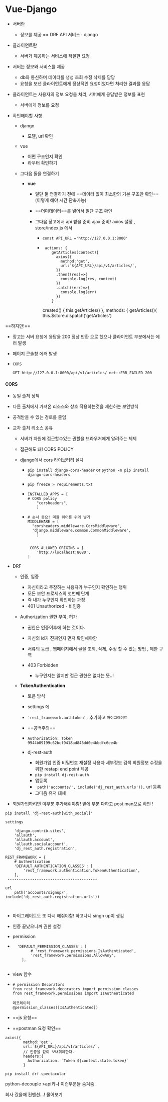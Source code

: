 # Vue-Django

- 서버란
  - 정보를 제공 == DRF API 서비스 : django 

- 클라이언트란
  - 서버가 제공하는 서비스에 적절한 요청

- 서버는 정보와 서비스를 제공
  - db와 통신하며 데이터를 생성 조회 수정 삭제를 담당
  - 요청을 보낸 클라이언트에게 정상적인 요청이었다면 처리한 결과를 응답

- 클라이언트는 사용자의 정보 요청을 처리, 서버에게 응답받은 정보를 표현
  - 서버에게 정보를 요청

- 확인해야할 사항

  - django 

    - 모델, url 확인

  - vue

    - 어떤 구조인지 확인
    - 라우터 확인하기

  - 그다음 둘을 연결하기 

    - **vue**

      - 일단 둘 연결하기 전에 ==데이터 없이 최소한의 기본 구조만 확인== (이렇게 해야 시간 단축가능)

      - ==더미데이터==를 넣어서 일단 구조 확인

      - 그다음 장고에서 api 받을 준비 ajax 준비/ axios 설정 , store/index.js 에서 

        - `const API_URL ='http://127.0.0.1:8000'`

        - ```
           actions: {
              getArticles(context){
                axios({
                  method:'get',
                  url:`${API_URL}/api/v1/articles/`,
                })
                .then((res)=>{
                  console.log(res, context)
                })
                .catch((err)=>{
                  console.log(err)
                })
              }
        
          ```
        
             created() {
              this.getArticles()
            },
            methods: {
              getArticles(){
                this.$store.dispatch('getArticles')

==하지만!==

- 장고는 서버 요청에 응답을 200 정상 반환 으로 했으나 클라이언트 부분에서는 에러 발생

- 페이지 콘솔창 에러 발생 

- `CORS`

  `GET http://127.0.0.1:8000/api/v1/articles/ net::ERR_FAILED 200`

#### CORS

- 동일 출처 정책

- 다른 출처에서 가져온 리소스와 상호 작용하는것을 제한하는 보안방식

- 공격받을 수 있는 경로를 줄임

- 교차 출처 리소스 공유

  - 서버가 자원에 접근할수있는 권할을 브라우저에게 알려주는 체제

  - 접근해도 돼! CORS POLICY

  - django에서 cors 라이브러리 설치

    - `pip install django-cors-header`  or `python -m pip install django-cors-headers`

    - `pip freeze > requirements.txt  `

    - ```
      INSTALLED_APPS = [
      # CORS policy
          "corsheaders",
          ]
      ```

    - ```
      # 순서 중요! 미들 웨어를 위에 넣기 
      MIDDLEWARE = [
        "corsheaders.middleware.CorsMiddleware",
        'django.middleware.common.CommonMiddleware',
          ]
          
          
       CORS_ALLOWED_ORIGINS = [
          'http://localhost:8080',
      ]
      
      ```



- DRF

  - 인증, 입증

    - 자신이라고 주장하는 사용자가 누구인지 확인하는 행위
    - 모든 보안 프로세스의 첫번째 단계 
    - 즉 내가 누구인지 확인하는 과정
    - 401 Unauthorized - 비인증

  - Authorization 권한 부여, 허가 

    - 권한은 인증이후에 하는 것이다. 
    - 자신의 id가 진짜인지 먼저 확인해야함 
    - 서류의 등급 , 웹페이지에서 글을 조회, 삭제, 수정 할 수 있는 방법 , 제한 구역 

    - 403 Forbidden

      - 누구인지는 알지만 접근 권한은 없다는 뜻..! 

      

  - **TokenAuthentication**

    - 토큰 방식
    - settings 에
    -  `'rest_framework.authtoken',` 추가하고 `마이그레이트`
    - ==공백주의==
    - `Authorization: Token 9944b09199c62bcf9418ad846dd0e4bbdfc6ee4b`

    - dj-rest-auth
      - 회원가입 인증 비밀번호 재설정 사용자 세부정보 검색 회원정보 수정을 위한 restapi end point 제공
      - `pip install dj-rest-auth`
      - 앱등록
      - ` path('accounts/', include('dj_rest_auth.urls')),`  url 등록 
      - 그다음 유저 대체 

- 회원가입하려면 이부분 추가해줘야함! 밑에 부분 다하고 post man으로 확인 !

`pip install 'dj-rest-auth[with_social]'`

```
settings

    'django.contrib.sites',
    'allauth',
    'allauth.account',
    'allauth.socialaccount',
    'dj_rest_auth.registration',
    
REST_FRAMEWORK = {
    # Authentication
    'DEFAULT_AUTHENTICATION_CLASSES': [
        'rest_framework.authentication.TokenAuthentication',
    ],
 ----------------------------------------

url
    path('accounts/signup/', include('dj_rest_auth.registration.urls'))



```

- 마이그레이트도 또 다시 해줘야함! 하고나니 singn up이 생김 

- 인증 끝났으니까 권한 설정

- permission

- ```
    'DEFAULT_PERMISSION_CLASSES': [
          # 'rest_framework.permissions.IsAuthenticated',
          'rest_framework.permissions.AllowAny',
      ],
    
  ```

- view 함수

- ```
  # permission Decorators
  from rest_framework.decorators import permission_classes
  from rest_framework.permissions import IsAuthenticated
  
  데코레이터
  @permission_classes([IsAuthenticated])
  ```

- ==js  요청==

- ==postman 요청 확인== 

```
axios({
        method:'get',
        url:`${API_URL}/api/v1/articles/`,
        // 인증을 같이 보내줘야한다. 
        headers:{
          Authorization: `Token ${context.state.token}`
        }
```

`pip install drf-spectacular`



python-decouple >api키나 이런부분들 숨겨줌 . 



회사 갔을때 컨벤션...! 물어보기

